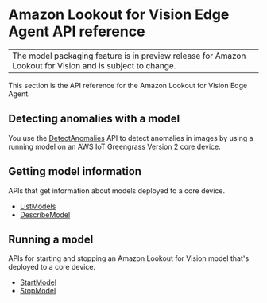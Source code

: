# Amazon Lookout for Vision Edge Agent API reference<a name="edge-agent-reference"></a>


|  | 
| --- |
| The model packaging feature is in preview release for Amazon Lookout for Vision and is subject to change\. | 

This section is the API reference for the Amazon Lookout for Vision Edge Agent\.

## Detecting anomalies with a model<a name="edge-agent-reference-find-anomalies"></a>

You use the [DetectAnomalies](edge-agent-reference-detect-anomalies.md) API to detect anomalies in images by using a running model on an AWS IoT Greengrass Version 2 core device\.

## Getting model information<a name="edge-agent-reference-model-info"></a>

APIs that get information about models deployed to a core device\.
+ [ListModels](edge-agent-reference-list-models.md)
+ [DescribeModel](edge-agent-reference-describe-model.md)

## Running a model<a name="edge-agent-reference-run-model"></a>

APIs for starting and stopping an Amazon Lookout for Vision model that's deployed to a core device\.
+ [StartModel](edge-agent-reference-start-model.md)
+ [StopModel](edge-agent-reference-stop-model.md)